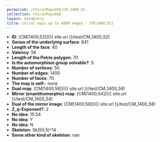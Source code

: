 ```yaml
--- 
 permalink: /chiralMaps6kE/CM_1400_52 
 collection: chiralMaps6kE
 layout: dataEntry
 title: Chiral maps up to 6000 edges - CM[1400;52]
---
```


- **ID**: [CM[1400;52]]({{ site.url }}/test/CM_1400_52)
- **Genus of the underlying surface**: 641
- **Length of the face**: 40
- **Valency**: 56
- **Length of the Petrie polygon**: 70
- **Is the automorphism group solvable?**: S
- **Number of vertices**: 50
- **Number of edges**: 1400
- **Number of faces**: 70
- **The map is self-**: none
- **Dual map**: [CM[1400;56]]({{ site.url }}/test/CM_1400_56)
- **Mirror (enantihomorphic) map**: [CM[1400;54]]({{ site.url }}/test/CM_1400_54)
- **Dual of the mirror image**: [CM[1400;58]]({{ site.url }}/test/CM_1400_58)
- **Z_q-Exponent?**: 2
- **No idea**:  15:54
- **No idea**: Y
- **No idea**: N
- **Skeleton**: Sk(50;5)^14
- **Some other kind of skeleton**: nan
